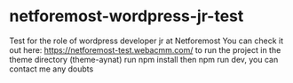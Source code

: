 # netforemost-wordpress-jr-test
Test for the role of wordpress developer jr at Netforemost
You can check it out here: https://netforemost-test.webacmm.com/
to run the project in the theme directory (theme-aynat) run npm install then npm run dev, you can contact me any doubts
